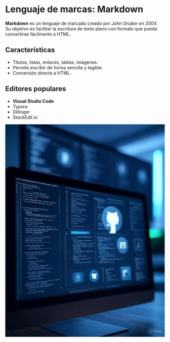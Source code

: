 # Lenguaje de marcas: Markdown

**Markdown** es un lenguaje de marcado creado por *John Gruber en 2004*.  
Su objetivo es facilitar la escritura de texto plano con formato que pueda convertirse fácilmente a HTML.  

## Características
- Títulos, listas, enlaces, tablas, imágenes.  
- Permite escribir de forma sencilla y legible.  
- Conversión directa a HTML.  

## Editores populares
- **Visual Studio Code**  
- Typora  
- Dillinger  
- StackEdit.io  


<p align="center">
  <img src="/img/markdown.jpg" alt="![host](/img/markdown.jpg)" />
</p>
